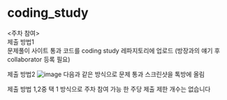 # coding_study

<주차 참여> <br>
제출 방법1 <br>
 문제풀이 사이트 통과 코드를 coding study 레파지토리에 업로드
 (방장과의 얘기 후 collaborator 등록 필요)

제출 방법2
 ![image](https://github.com/Profrog/coding_study/assets/26535065/c5a6b55a-19f8-4f37-a8d2-e412e6a96f48)
 다음과 같은 방식으로 문제 통과 스크린샷을 톡방에 올림

제출 방법 1,2중 택 1 방식으로 주차 참여 가능
한 주당 제출 제한 개수는 없습니다
